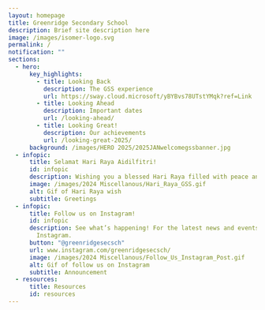 ```yaml
---
layout: homepage
title: Greenridge Secondary School
description: Brief site description here
image: /images/isomer-logo.svg
permalink: /
notification: ""
sections:
  - hero:
      key_highlights:
        - title: Looking Back
          description: The GSS experience
          url: https://sway.cloud.microsoft/yBYBvs78UTstYMqk?ref=Link
        - title: Looking Ahead
          description: Important dates
          url: /looking-ahead/
        - title: Looking Great!
          description: Our achievements
          url: /looking-great-2025/
      background: /images/HERO 2025/2025JANwelcomegssbanner.jpg
  - infopic:
      title: Selamat Hari Raya Aidilfitri!
      id: infopic
      description: Wishing you a blessed Hari Raya filled with peace and happiness!
      image: /images/2024 Miscellanous/Hari_Raya_GSS.gif
      alt: Gif of Hari Raya wish
      subtitle: Greetings
  - infopic:
      title: Follow us on Instagram!
      id: infopic
      description: See what’s happening! For the latest news and events, follow us on
        Instagram.
      button: "@greenridgesecsch"
      url: www.instagram.com/greenridgesecsch/
      image: /images/2024 Miscellanous/Follow_Us_Instagram_Post.gif
      alt: Gif of follow us on Instagram
      subtitle: Announcement
  - resources:
      title: Resources
      id: resources
---
```


